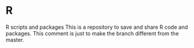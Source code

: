# R
R scripts and packages
This is a repository to save and share R code and packages.
This comment is just to make the branch different from the master.
